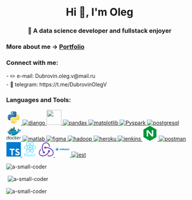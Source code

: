 <h1 align="center">Hi 👋, I'm Oleg</h1>
<h3 align="center">🎉 A data science developer and fullstack enjoyer</h3>

<h3 align="left"> More about me -> <a href="https://a-small-coder.github.io/portfolio/">Portfolio</a></h3>

<h3 align="left">Connect with me:</h3>
<p align="left">
  - ✏️ e-mail: Dubrovin.oleg.v@mail.ru <br/> - 🚀 telegram: https://t.me/DubrovinOlegV
</p>

<h3 align="left">Languages and Tools:</h3>
<p align="left"> 
  
  <a href="https://www.python.org" target="_blank" rel="noreferrer"> <img src="https://raw.githubusercontent.com/devicons/devicon/master/icons/python/python-original.svg" alt="python" width="40" height="40"/> </a>
  <a href="https://www.djangoproject.com/" target="_blank" rel="noreferrer"> <img src="https://cdn.worldvectorlogo.com/logos/django.svg" alt="django" width="40" height="40"/> </a>
  <a href="https://www.tensorflow.org/" target="_blank" rel="noreferrer"> <img src="https://upload.wikimedia.org/wikipedia/commons/thumb/a/ab/TensorFlow_logo.svg/1200px-TensorFlow_logo.svg.png" alt="" width="40" height="40"/> </a>
  <a href="https://pandas.pydata.org/" target="_blank" rel="noreferrer"> <img src="https://encrypted-tbn0.gstatic.com/images?q=tbn:ANd9GcSMbAgEpEu36Ux6aceDUZY9nF8Hy04HGjz_5g&s" alt="pandas" width="40" height="40"/> </a>
  <a href="https://matplotlib.org/" target="_blank" rel="noreferrer"> <img src="https://www.janmeppe.com/assets/2019-12-24-matplotlib/matplotlib.jpg" alt="matplotlib" width="40" height="40"/> </a>
  <a href="" target="_blank" rel="noreferrer"> <img src="https://saturncloud.io/images/glossary/pyshark.webp" alt="Pyspark" width="40" height="40"/> </a>
  <a href="https://www.postgresql.org/" target="_blank" rel="noreferrer"> <img src="https://blogger.googleusercontent.com/img/b/R29vZ2xl/AVvXsEi3AmlQdIthECWzsPbJPwmtCYfpIaypO4TwEIblVEaMsoGsm37MExbuH5sUk_fl5KHzbcv5q2xN3QfskIrmv5Txbrz7wK9X0sccXEJDJs-ITES07WqqMNY5nGtYsdXATlDSjVa7KqPkVWM/s400/postgresql_logo.png" alt="postgresql" width="40" height="40"/> </a>
  <a href="https://www.docker.com/" target="_blank" rel="noreferrer"> <img src="https://raw.githubusercontent.com/devicons/devicon/master/icons/docker/docker-original-wordmark.svg" alt="docker" width="40" height="40"/> </a> 
  <a href="https://www.mathworks.com/" target="_blank" rel="noreferrer"> <img src="https://upload.wikimedia.org/wikipedia/commons/2/21/Matlab_Logo.png" alt="matlab" width="40" height="40"/> </a>
  <a href="https://www.figma.com/" target="_blank" rel="noreferrer"> <img src="https://www.vectorlogo.zone/logos/figma/figma-icon.svg" alt="figma" width="40" height="40"/> </a> 
  <a href="https://hadoop.apache.org/" target="_blank" rel="noreferrer"> <img src="https://www.vectorlogo.zone/logos/apache_hadoop/apache_hadoop-icon.svg" alt="hadoop" width="40" height="40"/> </a>
  <a href="https://heroku.com" target="_blank" rel="noreferrer"> <img src="https://www.vectorlogo.zone/logos/heroku/heroku-icon.svg" alt="heroku" width="40" height="40"/> </a>
  <a href="https://www.jenkins.io" target="_blank" rel="noreferrer"> <img src="https://www.vectorlogo.zone/logos/jenkins/jenkins-icon.svg" alt="jenkins" width="40" height="40"/> </a> 
  <a href="https://www.nginx.com" target="_blank" rel="noreferrer"> <img src="https://raw.githubusercontent.com/devicons/devicon/master/icons/nginx/nginx-original.svg" alt="nginx" width="40" height="40"/> </a> 
  <a href="https://postman.com" target="_blank" rel="noreferrer"> <img src="https://www.vectorlogo.zone/logos/getpostman/getpostman-icon.svg" alt="postman" width="40" height="40"/> </a> 
  <a href="https://www.typescriptlang.org/" target="_blank" rel="noreferrer"> <img src="https://raw.githubusercontent.com/devicons/devicon/master/icons/typescript/typescript-original.svg" alt="typescript" width="40" height="40"/> </a> 
  <a href="https://reactjs.org/" target="_blank" rel="noreferrer"> <img src="https://raw.githubusercontent.com/devicons/devicon/master/icons/react/react-original-wordmark.svg" alt="react" width="40" height="40"/></a> 
  <a href="https://redux.js.org" target="_blank" rel="noreferrer"> <img src="https://raw.githubusercontent.com/devicons/devicon/master/icons/redux/redux-original.svg" alt="redux" width="40" height="40"/> </a>
  <a href="https://webpack.js.org" target="_blank" rel="noreferrer"> <img src="https://raw.githubusercontent.com/devicons/devicon/d00d0969292a6569d45b06d3f350f463a0107b0d/icons/webpack/webpack-original-wordmark.svg" alt="webpack" width="40" height="40"/> </a>
  <a href="https://jestjs.io" target="_blank" rel="noreferrer"> <img src="https://www.vectorlogo.zone/logos/jestjsio/jestjsio-icon.svg" alt="jest" width="40" height="40"/> </a> 
</p>

<p><img align="center" src="https://github-readme-stats.vercel.app/api/top-langs?username=a-small-coder&show_icons=true&locale=en&layout=compact" alt="a-small-coder" /></p>

<p>&nbsp;<img align="center" src="https://github-readme-stats.vercel.app/api?username=a-small-coder&show_icons=true&locale=en" alt="a-small-coder" /></p>

<p><img align="center" src="https://github-readme-streak-stats.herokuapp.com/?user=a-small-coder&" alt="a-small-coder" /></p>

